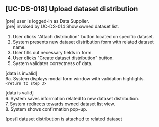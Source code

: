[UC-DS-018] Upload dataset distribution
---

[pre] user is logged-in as Data Supplier.<br>
[pre] invoked by UC-DS-014 Show owned dataset list.

1. User clicks "Attach distribution" button located on specific dataset.
2. System presents new dataset distribution form with related dataset name.
3. User fills out necessary fields in form.
4. User clicks "Create dataset distribution" button.
5. System validates correctness of data.

[data is invalid]<br>
    6a. System displays modal form window with validation highlights.<br>
    `<return to step 3>`

[data is valid]<br>
   6. System saves information related to new dataset distribution.<br>
   7. System redirects towards owned dataset list view.<br>
   8. System shows confirmation pop-up.<br>

[post] dataset distribution is attached to related dataset